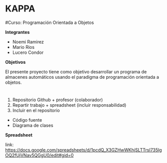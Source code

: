 # KAPPA
#Curso: Programación Orientada a Objetos

**Integrantes**

- Noemi Ramirez
- Mario Rios
- Lucero Condor

**Objetivos**

El presente proyecto tiene como objetivo desarrollar un programa de almacenes automáticos usando el paradigma de programación orientada a objetos.

#
1. Repositorio Github + profesor (colaborador)
2. Repartir trabajo + spreadsheet (incluir responsabilidad)
3. Incluir en el repositorio 
  - Código fuente
  - Diagrama de clases

**Spreadsheet**

link: https://docs.google.com/spreadsheets/d/1pcdQ_X3GZHwWKhjSLTTrsI735lgOQ2fUjVNav5QGgU0/edit#gid=0 
